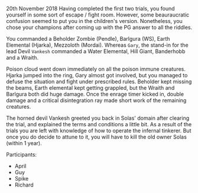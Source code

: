 20th November 2018
Having completed the first two trials, you found yourself in some sort of escape / fight room. However, some beauraucratic confusion seemed to put you in the children's version. Nonetheless, you chose your champions after coming up with the PG answer to all the riddles.

You commanded a Beholder Zombie (Pendle), Barlgura (WS), Earth Elemental (Hjarka), Mezzoloth (Mordai). Whereas `Gary`, the stand-in for the lead Devil `Vankesh` commanded a Water Elemental, Hill Giant, Banderhobb and a Wraith.

Poison cloud went down immediately on all the poison immune creatures. Hjarka jumped into the ring, Gary almost got involved, but you managed to defuse the situation and fight under prescribed rules. Beholder kept missing the beams, Earth elemental kept getting grappled, but the Wraith and Barlgura both did huge damage.  Once the enrage timer kicked in, double damage and a critical disintegration ray made short work of the remaining creatures.

The horned devil Vankesh greeted you back in Solas' domain after clearing the trial, and explained the terms and conditions a little bit. As a result of the trials you are left with knowledge of how to operate the infernal tinkerer. But once you do decide to attune to it, you will have to kill the old owner Solas (within 1 year).

Participants:
- April
- Guy
- Spike
- Richard